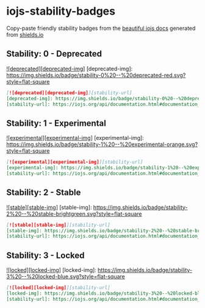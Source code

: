 # iojs-stability-badges

Copy-paste friendly stability badges from the [beautiful iojs docs](https://iojs.org/api/documentation.html#documentation_stability_index) generated from [shields.io](http://shields.io)

## Stability: 0 - Deprecated

[![deprecated][deprecated-img]][stability-url]
[deprecated-img]: https://img.shields.io/badge/stability-0%20--%20deprecated-red.svg?style=flat-square

```md
[![deprecated][deprecated-img]][stability-url]
[deprecated-img]: https://img.shields.io/badge/stability-0%20--%20deprecated-red.svg?style=flat-square
[stability-url]: https://iojs.org/api/documentation.html#documentation_stability_index
```
## Stability: 1 - Experimental

[![experimental][experimental-img]][stability-url]
[experimental-img]: https://img.shields.io/badge/stability-1%20--%20experimental-orange.svg?style=flat-square

```md
[![experimental][experimental-img]][stability-url]
[experimental-img]: https://img.shields.io/badge/stability-1%20--%20experimental-orange.svg?style=flat-square
[stability-url]: https://iojs.org/api/documentation.html#documentation_stability_index
```
## Stability: 2 - Stable

[![stable][stable-img]][stability-url]
[stable-img]: https://img.shields.io/badge/stability-2%20--%20stable-brightgreen.svg?style=flat-square

```md
[![stable][stable-img]][stability-url]
[stable-img]: https://img.shields.io/badge/stability-2%20--%20stable-brightgreen.svg?style=flat-square
[stability-url]: https://iojs.org/api/documentation.html#documentation_stability_index
```
## Stability: 3 - Locked

[![locked][locked-img]][stability-url]
[locked-img]: https://img.shields.io/badge/stability-3%20--%20locked-blue.svg?style=flat-square

```md
[![locked][locked-img]][stability-url]
[locked-img]: https://img.shields.io/badge/stability-3%20--%20locked-blue.svg?style=flat-square
[stability-url]: https://iojs.org/api/documentation.html#documentation_stability_index
```


[stability-url]: https://iojs.org/api/documentation.html#documentation_stability_index
